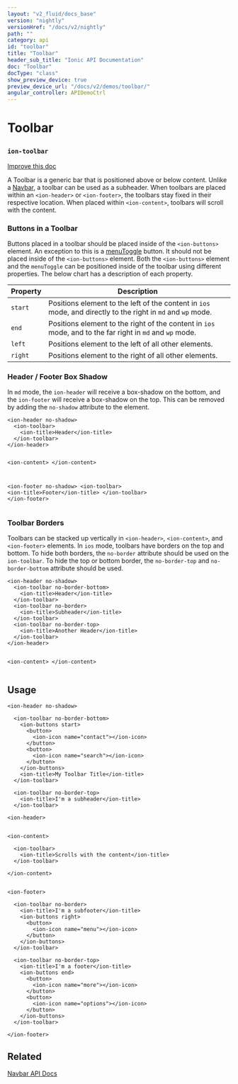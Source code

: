 ```yaml
---
layout: "v2_fluid/docs_base"
version: "nightly"
versionHref: "/docs/v2/nightly"
path: ""
category: api
id: "toolbar"
title: "Toolbar"
header_sub_title: "Ionic API Documentation"
doc: "Toolbar"
docType: "class"
show_preview_device: true
preview_device_url: "/docs/v2/demos/toolbar/"
angular_controller: APIDemoCtrl 
---
```










<h1 class="api-title">
<a class="anchor" name="toolbar" href="#toolbar"></a>

Toolbar
<h3><code>ion-toolbar</code></h3>






</h1>

<a class="improve-v2-docs" href="http://github.com/driftyco/ionic/edit/master//src/components/toolbar/toolbar.ts#L88">
Improve this doc
</a>






<p>A Toolbar is a generic bar that is positioned above or below content.
Unlike a <a href="../../nav/Navbar">Navbar</a>, a toolbar can be used as a subheader.
When toolbars are placed within an <code>&lt;ion-header&gt;</code> or <code>&lt;ion-footer&gt;</code>,
the toolbars stay fixed in their respective location. When placed within
<code>&lt;ion-content&gt;</code>, toolbars will scroll with the content.</p>
<h3 id="buttons-in-a-toolbar">Buttons in a Toolbar</h3>
<p>Buttons placed in a toolbar should be placed inside of the <code>&lt;ion-buttons&gt;</code>
element. An exception to this is a <a href="../../menu/MenuToggle">menuToggle</a> button.
It should not be placed inside of the <code>&lt;ion-buttons&gt;</code> element. Both the
<code>&lt;ion-buttons&gt;</code> element and the <code>menuToggle</code> can be positioned inside of the
toolbar using different properties. The below chart has a description of each
property.</p>
<table>
<thead>
<tr>
<th>Property</th>
<th>Description</th>
</tr>
</thead>
<tbody>
<tr>
<td><code>start</code></td>
<td>Positions element to the left of the content in <code>ios</code> mode, and directly to the right in <code>md</code> and <code>wp</code> mode.</td>
</tr>
<tr>
<td><code>end</code></td>
<td>Positions element to the right of the content in <code>ios</code> mode, and to the far right in <code>md</code> and <code>wp</code> mode.</td>
</tr>
<tr>
<td><code>left</code></td>
<td>Positions element to the left of all other elements.</td>
</tr>
<tr>
<td><code>right</code></td>
<td>Positions element to the right of all other elements.</td>
</tr>
</tbody>
</table>
<h3 id="header-footer-box-shadow">Header / Footer Box Shadow</h3>
<p>In <code>md</code> mode, the <code>ion-header</code> will receive a box-shadow on the bottom, and the
<code>ion-footer</code> will receive a box-shadow on the top. This can be removed by adding
the <code>no-shadow</code> attribute to the element.</p>
<pre><code class="lang-html">&lt;ion-header no-shadow&gt;
  &lt;ion-toolbar&gt;
    &lt;ion-title&gt;Header&lt;/ion-title&gt;
  &lt;/ion-toolbar&gt;
&lt;/ion-header&gt;

&lt;ion-content&gt;
&lt;/ion-content&gt;

&lt;ion-footer no-shadow&gt;
  &lt;ion-toolbar&gt;
    &lt;ion-title&gt;Footer&lt;/ion-title&gt;
  &lt;/ion-toolbar&gt;
&lt;/ion-footer&gt;
</code></pre>
<h3 id="toolbar-borders">Toolbar Borders</h3>
<p>Toolbars can be stacked up vertically in <code>&lt;ion-header&gt;</code>, <code>&lt;ion-content&gt;</code>, and
<code>&lt;ion-footer&gt;</code> elements. In <code>ios</code> mode, toolbars have borders on the top and
bottom. To hide both borders, the <code>no-border</code> attribute should be used on the
<code>ion-toolbar</code>. To hide the top or bottom border, the <code>no-border-top</code> and
<code>no-border-bottom</code> attribute should be used.</p>
<pre><code class="lang-html">&lt;ion-header no-shadow&gt;
  &lt;ion-toolbar no-border-bottom&gt;
    &lt;ion-title&gt;Header&lt;/ion-title&gt;
  &lt;/ion-toolbar&gt;
  &lt;ion-toolbar no-border&gt;
    &lt;ion-title&gt;Subheader&lt;/ion-title&gt;
  &lt;/ion-toolbar&gt;
  &lt;ion-toolbar no-border-top&gt;
    &lt;ion-title&gt;Another Header&lt;/ion-title&gt;
  &lt;/ion-toolbar&gt;
&lt;/ion-header&gt;

&lt;ion-content&gt;
&lt;/ion-content&gt;
</code></pre>





<!-- @usage tag -->

<h2><a class="anchor" name="usage" href="#usage"></a>Usage</h2>

<pre><code class="lang-html">&lt;ion-header no-shadow&gt;

  &lt;ion-toolbar no-border-bottom&gt;
    &lt;ion-buttons start&gt;
      &lt;button&gt;
        &lt;ion-icon name=&quot;contact&quot;&gt;&lt;/ion-icon&gt;
      &lt;/button&gt;
      &lt;button&gt;
        &lt;ion-icon name=&quot;search&quot;&gt;&lt;/ion-icon&gt;
      &lt;/button&gt;
    &lt;/ion-buttons&gt;
    &lt;ion-title&gt;My Toolbar Title&lt;/ion-title&gt;
  &lt;/ion-toolbar&gt;

  &lt;ion-toolbar no-border-top&gt;
    &lt;ion-title&gt;I&#39;m a subheader&lt;/ion-title&gt;
  &lt;/ion-toolbar&gt;

&lt;ion-header&gt;


&lt;ion-content&gt;

  &lt;ion-toolbar&gt;
    &lt;ion-title&gt;Scrolls with the content&lt;/ion-title&gt;
  &lt;/ion-toolbar&gt;

&lt;/ion-content&gt;


&lt;ion-footer&gt;

  &lt;ion-toolbar no-border&gt;
    &lt;ion-title&gt;I&#39;m a subfooter&lt;/ion-title&gt;
    &lt;ion-buttons right&gt;
      &lt;button&gt;
        &lt;ion-icon name=&quot;menu&quot;&gt;&lt;/ion-icon&gt;
      &lt;/button&gt;
    &lt;/ion-buttons&gt;
  &lt;/ion-toolbar&gt;

  &lt;ion-toolbar no-border-top&gt;
    &lt;ion-title&gt;I&#39;m a footer&lt;/ion-title&gt;
    &lt;ion-buttons end&gt;
      &lt;button&gt;
        &lt;ion-icon name=&quot;more&quot;&gt;&lt;/ion-icon&gt;
      &lt;/button&gt;
      &lt;button&gt;
        &lt;ion-icon name=&quot;options&quot;&gt;&lt;/ion-icon&gt;
      &lt;/button&gt;
    &lt;/ion-buttons&gt;
  &lt;/ion-toolbar&gt;

&lt;/ion-footer&gt;
</code></pre>




<!-- @property tags -->



<!-- instance methods on the class -->


<!-- related link -->

<h2><a class="anchor" name="related" href="#related"></a>Related</h2>

<a href='../../navbar/Navbar/'>Navbar API Docs</a><!-- end content block -->


<!-- end body block -->

